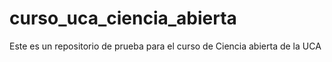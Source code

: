 # curso_uca_ciencia_abierta
Este es un repositorio de prueba para el curso de Ciencia abierta de la UCA

